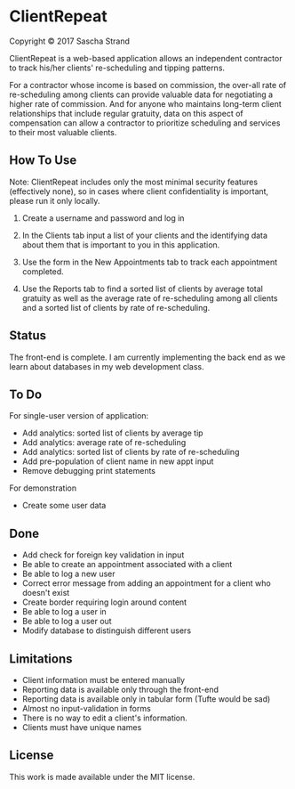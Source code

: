 # ClientRepeat
Copyright &copy; 2017 Sascha Strand

ClientRepeat is a web-based application allows an independent contractor to track his/her clients' re-scheduling and tipping patterns.

For a contractor whose income is based on commission, the over-all rate of re-scheduling among clients can provide valuable data for negotiating a higher rate of commission. And for anyone who maintains long-term client relationships that include regular gratuity, data on this aspect of compensation can allow a contractor to prioritize scheduling and services to their most valuable clients.

## How To Use

Note: ClientRepeat includes only the most minimal security features (effectively none), so in cases where client confidentiality is important, please run it only locally.

1.  Create a username and password and log in

1.  In the Clients tab input a list of your clients and the identifying data about them that is important to you in this application.

1.  Use the form in the New Appointments tab to track each appointment completed.

1.  Use the Reports tab to find a sorted list of clients by average total gratuity as well as the average rate of re-scheduling among all clients and a sorted list of clients by rate of re-scheduling.

## Status

The front-end is complete. I am currently implementing the back end as we learn about databases in my web development class.

## To Do

For single-user version of application:
* Add analytics: sorted list of clients by average tip
* Add analytics: average rate of re-scheduling
* Add analytics: sorted list of clients by rate of re-scheduling
* Add pre-population of client name in new appt input
* Remove debugging print statements

For demonstration
* Create some user data

## Done
* Add check for foreign key validation in input
* Be able to create an appointment associated with a client
* Be able to log a new user
* Correct error message from adding an appointment for a client who doesn't exist
* Create border requiring login around content
* Be able to log a user in
* Be able to log a user out
* Modify database to distinguish different users

## Limitations

* Client information must be entered manually
* Reporting data is available only through the front-end
* Reporting data is available only in tabular form (Tufte would be sad)
* Almost no input-validation in forms
* There is no way to edit a client's information.
* Clients must have unique names

## License

This work is made available under the MIT license.
